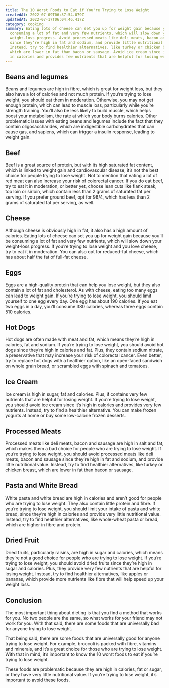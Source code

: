 ```yaml
---
title: The 10 Worst Foods to Eat if You're Trying to Lose Weight
createdAt: 2022-07-09T06:37:54.079Z
updatedAt: 2022-07-17T06:04:46.417Z
category: cooking
summary: Eating lots of cheese can set you up for weight gain because you’ll be
  consuming a lot of fat and very few nutrients, which will slow down your
  weight-loss progress. Avoid processed meats like deli meats, bacon and sausage
  since they’re high in fat and sodium, and provide little nutritional value.
  Instead, try to find healthier alternatives, like turkey or chicken breast,
  which are lower in fat than bacon or sausage. Avoid ice cream since it’s high
  in calories and provides few nutrients that are helpful for losing weight.
---
```


## Beans and legumes

Beans and legumes are high in fibre, which is great for weight loss, but they also have a lot of calories and not much protein. If you’re trying to lose weight, you should eat them in moderation. Otherwise, you may not get enough protein, which can lead to muscle loss, particularly while you’re strength training. You’ll also be less likely to build muscle, which helps boost your metabolism, the rate at which your body burns calories. Other problematic issues with eating beans and legumes include the fact that they contain oligosaccharides, which are indigestible carbohydrates that can cause gas, and sapiens, which can trigger a insulin response, leading to weight gain.

## Beef

Beef is a great source of protein, but with its high saturated fat content, which is linked to weight gain and cardiovascular disease, it’s not the best choice for people trying to lose weight. Not to mention that eating a lot of red meat can also increase your risk of colorectal cancer.
If you do eat beef, try to eat it in moderation, or better yet, choose lean cuts like flank steak, top loin or sirloin, which contain less than 2 grams of saturated fat per serving. If you prefer ground beef, opt for 96/4, which has less than 2 grams of saturated fat per serving, as well.

## Cheese

Although cheese is obviously high in fat, it also has a high amount of calories. Eating lots of cheese can set you up for weight gain because you’ll be consuming a lot of fat and very few nutrients, which will slow down your weight-loss progress.
If you’re trying to lose weight and you love cheese, try to eat it in moderation. You can also opt for reduced-fat cheese, which has about half the fat of full-fat cheese.

## Eggs

Eggs are a high-quality protein that can help you lose weight, but they also contain a lot of fat and cholesterol. As with cheese, eating too many eggs can lead to weight gain.
If you’re trying to lose weight, you should limit yourself to one egg every day. One egg has about 190 calories. If you eat two eggs in a day, you’ll consume 380 calories, whereas three eggs contain 510 calories.

## Hot Dogs

Hot dogs are often made with meat and fat, which means they’re high in calories, fat and sodium.
If you’re trying to lose weight, you should avoid hot dogs since they’re high in calories and fat. Plus, they contain sodium nitrate, a preservative that may increase your risk of colorectal cancer. Even better, try to replace hot dogs with a healthier option, like an open-faced sandwich on whole grain bread, or scrambled eggs with spinach and tomatoes.

## Ice Cream

Ice cream is high in sugar, fat and calories. Plus, it contains very few nutrients that are helpful for losing weight.
If you’re trying to lose weight, you should avoid ice cream since it’s high in calories and provides very few nutrients. Instead, try to find a healthier alternative. You can make frozen yogurts at home or buy some low-calorie frozen desserts.

## Processed Meats

Processed meats like deli meats, bacon and sausage are high in salt and fat, which makes them a bad choice for people who are trying to lose weight.
If you’re trying to lose weight, you should avoid processed meats like deli meats, bacon and sausage since they’re high in fat and sodium, and provide little nutritional value. Instead, try to find healthier alternatives, like turkey or chicken breast, which are lower in fat than bacon or sausage.

## Pasta and White Bread

White pasta and white bread are high in calories and aren’t good for people who are trying to lose weight. They also contain little protein and fibre.
If you’re trying to lose weight, you should limit your intake of pasta and white bread, since they’re high in calories and provide very little nutritional value. Instead, try to find healthier alternatives, like whole-wheat pasta or bread, which are higher in fibre and protein.

## Dried Fruit

Dried fruits, particularly raisins, are high in sugar and calories, which means they’re not a good choice for people who are trying to lose weight.
If you’re trying to lose weight, you should avoid dried fruits since they’re high in sugar and calories. Plus, they provide very few nutrients that are helpful for losing weight. Instead, try to find healthier alternatives, like apples or bananas, which provide more nutrients like fibre that will help speed up your weight loss.

## Conclusion

The most important thing about dieting is that you find a method that works for you. No two people are the same, so what works for your friend may not work for you. With that said, there are some foods that are universally bad for anyone trying to lose weight.

That being said, there are some foods that are universally good for anyone trying to lose weight. For example, broccoli is packed with fibre, vitamins and minerals, and it’s a great choice for those who are trying to lose weight. With that in mind, it’s important to know the 10 worst foods to eat if you’re trying to lose weight.

These foods are problematic because they are high in calories, fat or sugar, or they have very little nutritional value. If you’re trying to lose weight, it’s important to avoid these foods.
